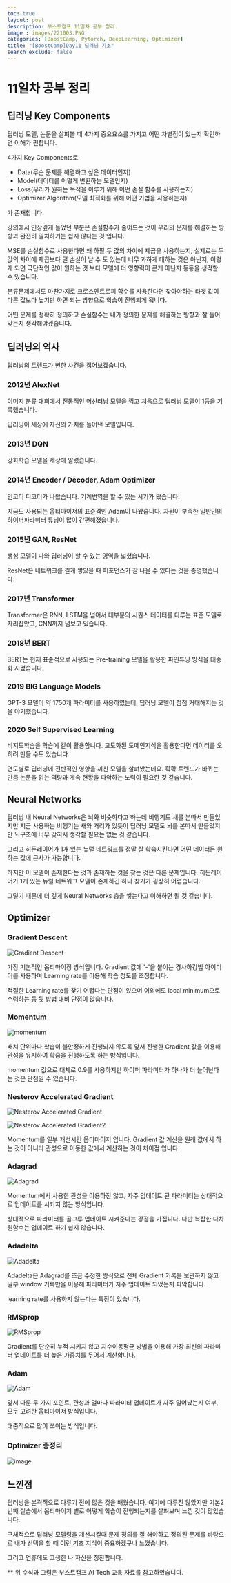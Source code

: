 ```yaml
---
toc: true
layout: post
description: 부스트캠프 11일차 공부 정리.
image : images/221003.PNG
categories: [BoostCamp, Pytorch, DeepLearning, Optimizer]
title: "[BoostCamp]Day11 딥러닝 기초"
search_exclude: false
---
```

# 11일차 공부 정리
## 딥러닝 Key Components

딥러닝 모델, 논문을 살펴볼 때 4가지 중요요소를 가지고 어떤 차별점이 있는지 확인하면 이해가 편합니다.

4가지 Key Components로

- Data(무슨 문제를 해결하고 싶은 데이터인지)
- Model(데이터를 어떻게 변환하는 모델인지)
- Loss(우리가 원하는 목적을 이루기 위해 어떤 손실 함수를 사용하는지)
- Optimizer Algorithm(모델 최적화를 위해 어떤 기법을 사용하는지)

가 존재합니다.

강의에서 인상깊게 들었던 부분은 손실함수가 줄어드는 것이 우리의 문제를 해결하는 방향과 완전히 일치하기는 쉽지 않다는 것 입니다.

MSE를 손실함수로 사용한다면 왜 하필 두 값의 차이에 제곱을 사용하는지, 실제로는 두 값의 차이에 제곱보다 덜 손실이 날 수 도 있는데 너무 과하게 대하는 것은 아닌지, 이렇게 되면 극단적인 값이 원하는 것 보다 모델에 더 영향력이 큰게 아닌지 등등을 생각할 수 있습니다.

분류문제에서도 마찬가지로 크로스엔트로피 함수를 사용한다면 찾아야하는 타겟 값이 다른 값보다 높기만 하면 되는 방향으로 학습이 진행되게 됩니다.

어떤 문제를 정확히 정의하고 손실함수는 내가 정의한 문제를 해결하는 방향과 잘 들어 맞는지 생각해야겠습니다.

## 딥러닝의 역사

딥러닝의 트렌드가 변한 사건을 집어보겠습니다.

### 2012년 AlexNet

이미지 분류 대회에서 전통적인 머신러닝 모델을 꺽고 처음으로 딥러닝 모델이 1등을 기록했습니다.

딥러닝이 세상에 자신의 가치를 들어낸 모델입니다.

### 2013년 DQN

강화학습 모델을 세상에 알렸습니다.

### 2014년 Encoder / Decoder, Adam Optimizer

인코더 디코더가 나왔습니다. 기계변역을 할 수 있는 시기가 왔습니다.

지금도 사용되는 옵티마이저의 표준격인 Adam이 나왔습니다. 자원이 부족한 일반인의 하이퍼파라미터 튜닝이 많이 간편해졌습니다.

### 2015년 GAN, ResNet

생성 모델이 나와 딥러닝이 할 수 있는 영역을 넓혔습니다.

ResNet은 네트워크를 길게 쌓았을 때 퍼포먼스가 잘 나올 수 있다는 것을 증명했습니다.

### 2017년 Transformer

Transformer은 RNN, LSTM을 넘어서 대부분의 시퀀스 데이터를 다루는 표준 모델로 자리잡았고, CNN까지 넘보고 있습니다.

### 2018년 BERT

BERT는 현재 표준적으로 사용되는 Pre-training 모델을 활용한 파인튜닝 방식을 대중화 시켰습니다.

### 2019 BIG Language Models

GPT-3 모델이 약 1750개 파라미터를 사용하였는데, 딥러닝 모델이 점점 거대해지는 것을 야기했습니다.

### 2020 Self Supervised Learning

비지도학습을 학습에 같이 활용합니다. 고도화된 도메인지식을 활용한다면 데이터를 오히려 만들 수도 있습니다.

연도별로 딥러닝에 전반적인 영향을 끼친 모델을 살펴봤는데요. 확확 트렌드가 바뀌는 만큼 논문을 읽는 역량과 계속 현황을 파악하는 노력이 필요한 것 같습니다.

## Neural Networks

딥러닝 내 Neural Networks은 뇌와 비슷하다고 하는데 비행기도 새를 본따서 만들었지만 지금 사용하는 비행기는 새와 거리가 있듯이 딥러닝 모델도 뇌를 본따서 만들었지만 뇌구조에 너무 갖혀서 생각할 필요는 없는 것 같습니다.

그리고 히든레이어가 1개 있는 뉴럴 네트워크를 정말 잘 학습시킨다면 어떤 데이터든 원하는 값에 근사가 가능합니다.

하지만 이 모델이 존재한다는 것과 존재하는 것을 찾는 것은 다른 문제입니다. 히든레이어가 1개 있는 뉴럴 네트워크 모델이 존재하긴 하나 찾기가 굉장히 어렵습니다.

그렇기 때문에 더 깊게 Neural Networks 층을 쌓는다고 이해하면 될 것 같습니다.

## Optimizer

### Gradient Descent

![Gradient Descent](https://user-images.githubusercontent.com/79916736/193718608-3d064530-29a5-4a6a-aaa1-0768aab58720.png)

가장 기본적인 옵티마이징 방식입니다. Gradient 값에 '-'을 붙이는 경사하강법 아이디어를 사용하며 Learning rate를 이용해 학습 정도를 조정합니다.

적절한 Learning rate를 찾기 어렵다는 단점이 있으며 이외에도 local minimum으로 수렴하는 등 뒷 방법 대비 단점이 많습니다.

### Momentum

![momentum](https://user-images.githubusercontent.com/79916736/193719011-1724df3d-76f4-4545-b839-2353f9179d3f.png)

배치 단위마다 학습이 불안정하게 진행되지 않도록 앞서 진행한 Gradient 값을 이용해 관성을 유지하여 학습을 진행하도록 하는 방식입니다. 

momentum 값으로 대체로 0.9를 사용하지만 하이퍼 파라미터가  하나가 더 늘어난다는 것은 단점일 수 있습니다.

### Nesterov Accelerated Gradient

![Nesterov Accelerated Gradient](https://user-images.githubusercontent.com/79916736/193719666-f7accad3-24b7-454e-ad82-e11e81b246bb.png)

![Nesterov Accelerated Gradient2](https://user-images.githubusercontent.com/79916736/193719840-37fcf533-084d-4c17-9ade-a77f469466be.png)

Momentum를 일부 개선시킨 옵티마이저 입니다. Gradient 값 계산을 원래 값에서 하는 것이 아니라 관성으로 이동한 값에서 계산하는 것이 차이점 입니다.

### Adagrad

![Adagrad](https://user-images.githubusercontent.com/79916736/193720019-07de5992-7848-4091-b4e6-f22270d25b92.png)

Momentum에서 사용한 관성을 이용하진 않고, 자주 업데이트 된 파라미터는 상대적으로 업데이트를 시키지 않는 방식입니다.

상대적으로 파라미터를 골고루 업데이트 시켜준다는 강점을 가집니다. 다만 복잡한 다차원함수는 업데이트 하기 쉽지 않습니다.

### Adadelta

![Adadelta](https://user-images.githubusercontent.com/79916736/193720378-41205c7a-296b-4f7b-a514-f27479c102bc.png)

Adadelta은 Adagrad를 조금 수정한 방식으로 전체 Gradient 기록을 보관하지 않고 일부 window 기록만을 이용해 파라미터가 자주 업데이트 되었는지 파악합니다.

learning rate를 사용하지 않는다는 특징이 있습니다.

### RMSprop

![RMSprop](https://user-images.githubusercontent.com/79916736/193720562-2bea1bba-a9a7-4deb-ac7e-fd7149ac4476.png)

Gradient를 단순히 누적 시키지 않고 지수이동평균 방법을 이용해 가장 최신의 파라미터 업데이트를 더 높은 가중치를 두어서 계산합니다.

### Adam

![Adam](https://user-images.githubusercontent.com/79916736/193721258-36899316-5d70-494f-8bb2-f91e84701029.png)

앞서 다룬 두 가지 포인트, 관성과 얼마나 파라미터 업데이트가 자주 일어났는지 여부, 모두 고려한 옵티마이저 방식입니다.

대중적으로 많이 쓰이는 방식입니다.

### Optimizer 총정리

![image](https://user-images.githubusercontent.com/79916736/193721534-c97e061c-8c9e-4678-a685-321054e92b2a.png)

## 느낀점

딥러닝을 본격적으로 다루기 전에 많은 것을 배웠습니다. 여기에 다루진 않았지만 기본2번째 실습에서 옵티마이저 별로 어떻게 학습이 진행되는지를 살펴보며 느낀 것이 많았습니다.

구체적으로 딥러닝 모델링을 개선시킬때 문제 정의를 잘 해야하고 정의된 문제를 바탕으로 내가 선택을 할 때 이런 기초 지식이 중요하겠구나 느꼈습니다.

그리고 연휴에도 고생한 나 자신을 칭찬합니다.

** 위 수식과 그림은 부스트캠프 AI Tech 교육 자료를 참고하였습니다.